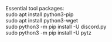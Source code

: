Essential tool packages:\
sudo apt install python3-pip\
sudo apt install python3-wget\
sudo python3 -m pip install -U discord.py\
sudo python3 -m pip install -U pytz
